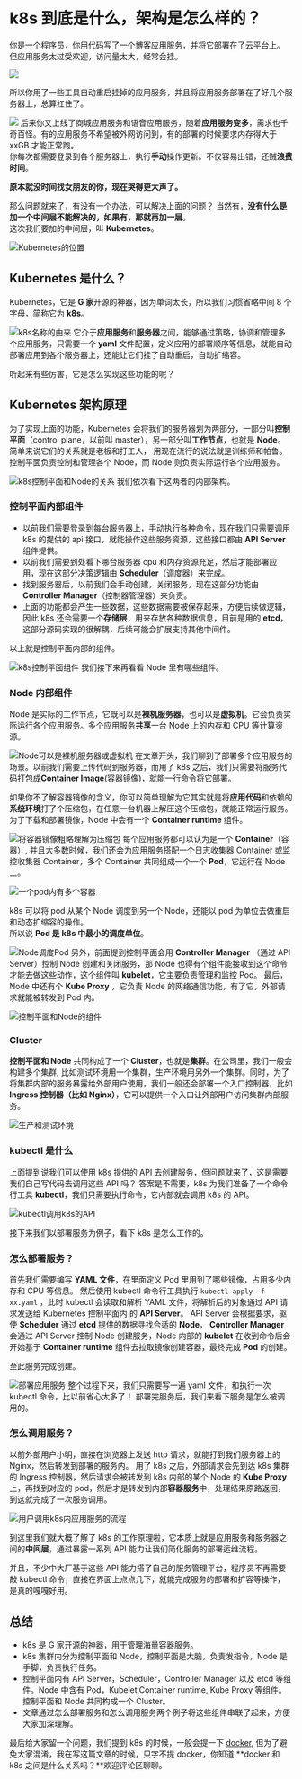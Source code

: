 # k8s 到底是什么，架构是怎么样的？

你是一个程序员，你用代码写了一个博客应用服务，并将它部署在了云平台上。  
但应用服务太过受欢迎，访问量太大，经常会挂。

![](https://cdn.xiaobaidebug.top/1709421004186.jpeg)

所以你用了一些工具自动重启挂掉的应用服务，并且将应用服务部署在了好几个服务器上，总算扛住了。

![](https://cdn.xiaobaidebug.top/1709421026232.jpeg)
后来你又上线了商城应用服务和语音应用服务，随着**应用服务变多**，需求也千奇百怪。有的应用服务不希望被外网访问到，有的部署的时候要求内存得大于 xxGB 才能正常跑。  
你每次都需要登录到各个服务器上，执行**手动**操作更新。不仅容易出错，还贼**浪费时间**。

**原本就没时间找女朋友的你，现在哭得更大声了。**

那么问题就来了，有没有一个办法，可以解决上面的问题？
当然有，**没有什么是加一个中间层不能解决的，如果有，那就再加一层**。  
这次我们要加的中间层，叫 **Kubernetes**。

![Kubernetes的位置](https://cdn.xiaobaidebug.top/1709421057018.jpeg)

## Kubernetes 是什么？

Kubernetes，它是 **G 家**开源的神器，因为单词太长，所以我们习惯省略中间 8 个字母，简称它为 **k8s**。

![k8s名称的由来](https://cdn.xiaobaidebug.top/1709421082934.jpeg)
它介于**应用服务**和**服务器**之间，能够通过策略，协调和管理多个应用服务，只需要一个 **yaml** 文件配置，定义应用的部署顺序等信息，就能自动部署应用到各个服务器上，还能让它们挂了自动重启，自动扩缩容。

听起来有些厉害，它是怎么实现这些功能的呢？

## Kubernetes 架构原理

为了实现上面的功能，Kubernetes 会将我们的服务器划为两部分，一部分叫**控制平面**（control plane，以前叫 master），另一部分叫**工作节点**，也就是 **Node**。
简单来说它们的关系就是老板和打工人， 用现在流行的说法就是训练师和帕鲁。
控制平面负责控制和管理各个 Node，而 Node 则负责实际运行各个应用服务。

![k8s控制平面和Node的关系](https://cdn.xiaobaidebug.top/1709421107417.jpeg)
我们依次看下这两者的内部架构。

### 控制平面内部组件

- 以前我们需要登录到每台服务器上，手动执行各种命令，现在我们只需要调用 k8s 的提供的 api 接口，就能操作这些服务资源，这些接口都由 **API Server** 组件提供。
- 以前我们需要到处看下哪台服务器 cpu 和内存资源充足，然后才能部署应用，现在这部分决策逻辑由 **Scheduler**（调度器）来完成。
- 找到服务器后，以前我们会手动创建，关闭服务，现在这部分功能由 **Controller Manager**（控制器管理器）来负责。
- 上面的功能都会产生一些数据，这些数据需要被保存起来，方便后续做逻辑，因此 k8s 还会需要一个**存储层**，用来存放各种数据信息，目前是用的 **etcd**，这部分源码实现的很解耦，后续可能会扩展支持其他中间件。

以上就是控制平面内部的组件。

![k8s控制平面组件](https://cdn.xiaobaidebug.top/1709421131061.jpeg)
我们接下来再看看 Node 里有哪些组件。

### Node 内部组件

Node 是实际的工作节点，它既可以是**裸机服务器**，也可以是**虚拟机**。它会负责实际运行各个应用服务。多个应用服务**共享**一台 Node 上的内存和 CPU 等计算资源。

![Node可以是裸机服务器或虚拟机](https://cdn.xiaobaidebug.top/1709421226960.jpeg)
在文章开头，我们聊到了部署多个应用服务的场景。以前我们需要上传代码到服务器，而用了 k8s 之后，我们只需要将服务代码打包成**Container Image**(容器镜像)，就能一行命令将它部署。

如果你不了解容器镜像的含义，你可以简单理解为它其实就是将**应用代码**和依赖的**系统环境**打了个压缩包，在任意一台机器上解压这个压缩包，就能正常运行服务。为了下载和部署镜像，Node 中会有一个 **Container runtime** 组件。

![将容器镜像粗略理解为压缩包](https://cdn.xiaobaidebug.top/1709421268783.jpeg)
每个应用服务都可以认为是一个 **Container**（容器）, 并且大多数时候，我们还会为应用服务搭配一个日志收集器 Container 或监控收集器 Container，多个 Container 共同组成一个一个 **Pod**，它运行在 Node 上。

![一个pod内有多个容器](https://cdn.xiaobaidebug.top/1709421314642.jpeg)

k8s 可以将 pod 从某个 Node 调度到另一个 Node，还能以 pod 为单位去做重启和动态扩缩容的操作。  
所以说 **Pod 是 k8s 中最小的调度单位**。

![Node调度Pod](https://cdn.xiaobaidebug.top/1709421346458.jpeg)
另外，前面提到控制平面会用 **Controller Manager** （通过 API Server）控制 Node 创建和关闭服务，那 Node 也得有个组件能接收到这个命令才能去做这些动作，这个组件叫 **kubelet**，它主要负责管理和监控 Pod。
最后，Node 中还有个 **Kube Proxy** ，它负责 Node 的网络通信功能，有了它，外部请求就能被转发到 Pod 内。

![控制平面和Node的组件](https://cdn.xiaobaidebug.top/1709421397283.jpeg)

### Cluster

**控制平面和 Node** 共同构成了一个 **Cluster**，也就是**集群**。在公司里，我们一般会构建多个集群, 比如测试环境用一个集群，生产环境用另外一个集群。同时，为了将集群内部的服务暴露给外部用户使用，我们一般还会部署一个入口控制器，比如 **Ingress 控制器（比如 Nginx）**，它可以提供一个入口让外部用户访问集群内部服务。

![生产和测试环境](https://cdn.xiaobaidebug.top/1709421418975.jpeg)

### kubectl 是什么

上面提到说我们可以使用 k8s 提供的 API 去创建服务，但问题就来了，这是需要我们自己写代码去调用这些 API 吗？
答案是不需要，k8s 为我们准备了一个命令行工具 **kubectl**，我们只需要执行命令，它内部就会调用 k8s 的 API。

![kubectl调用k8s的API](https://cdn.xiaobaidebug.top/1709421553497.jpeg)

接下来我们以部署服务为例子，看下 k8s 是怎么工作的。

### 怎么部署服务？

首先我们需要编写 **YAML 文件**，在里面定义 Pod 里用到了哪些镜像，占用多少内存和 CPU 等信息。
然后使用 kubectl 命令行工具执行 `kubectl apply -f xx.yaml` ，此时 kubectl 会读取和解析 YAML 文件，将解析后的对象通过 API 请求发送给 Kubernetes 控制平面内 的 **API Server**。 API Server 会根据要求，驱使 **Scheduler** 通过 **etcd** 提供的数据寻找合适的 **Node**， **Controller Manager** 会通过 API Server 控制 Node 创建服务，Node 内部的 **kubelet** 在收到命令后会开始基于 **Container runtime** 组件去拉取镜像创建容器，最终完成 **Pod** 的创建。

至此服务完成创建。

![部署应用服务](https://cdn.xiaobaidebug.top/1709421595679.jpeg)
整个过程下来，我们只需要写一遍 yaml 文件，和执行一次 kubectl 命令，比以前省心太多了！
部署完服务后，我们来看下服务是怎么被调用的。

### 怎么调用服务？

以前外部用户小明，直接在浏览器上发送 http 请求，就能打到我们服务器上的 Nginx，然后转发到部署的服务内。
用了 k8s 之后，外部请求会先到达 k8s 集群的 Ingress 控制器，然后请求会被转发到 k8s 内部的某个 Node 的 **Kube Proxy** 上，再找到对应的 pod，然后才是转发到内部**容器服务**中，处理结果原路返回，到这就完成了一次服务调用。

![用户调用k8s内应用服务的流程](https://cdn.xiaobaidebug.top/1709421636026.jpeg)

到这里我们就大概了解了 k8s 的工作原理啦，它本质上就是应用服务和服务器之间的**中间层**，通过暴露一系列 API 能力让我们简化服务的部署运维流程。

并且，不少中大厂基于这些 API 能力搭了自己的服务管理平台，程序员不再需要敲 kubectl 命令，直接在界面上点点几下，就能完成服务的部署和扩容等操作，是真的嘎嘎好用。

## 总结

- k8s 是 G 家开源的神器，用于管理海量容器服务。
- k8s 集群内分为控制平面和 Node，控制平面是大脑，负责发指令，Node 是手脚，负责执行任务。
- 控制平面内有 API Server，Scheduler，Controller Manager 以及 etcd 等组件。Node 中含有 Pod，Kubelet,Container runtime, Kube Proxy 等组件。控制平面和 Node 共同构成一个 Cluster。
- 文章通过怎么部署服务和怎么调用服务两个例子将这些组件串联了起来，方便大家加深理解。

最后给大家留一个问题，我们提到 k8s 的时候，一般会提一下 [docker](https://golangguide.top/%E6%9E%B6%E6%9E%84/Docker/), 但为了避免大家混淆，我在写这篇文章的时候，只字不提 docker，你知道 **docker 和 k8s 之间是什么关系吗？**欢迎评论区聊聊。

